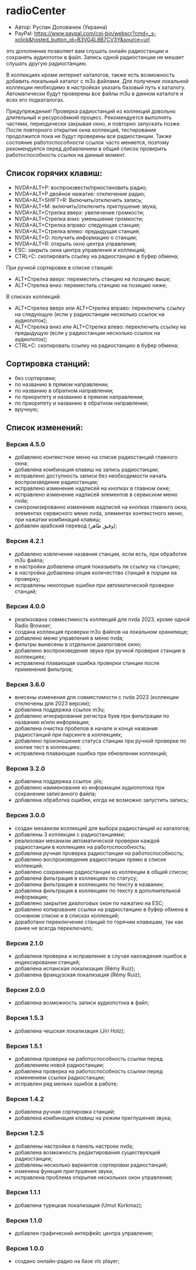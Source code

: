 # radioCenter

* Автор: Руслан Долованюк (Украина)
* PayPal: https://www.paypal.com/cgi-bin/webscr?cmd=_s-xclick&hosted_button_id=B3VG4L8B7CV3Y&source=url

это дополнение позволяет вам слушать онлайн радиостанции и сохранять аудиопоток в файл.
Запись одной радиостанции не мешает слушать другую радиостанцию.

В коллекциях кроме интернет каталогов, также есть возможность добавить локальный каталог с m3u файлами.
Для получения локальной коллекции необходимо в настройках указать базовый путь к каталогу.
Автоматически будут проверены все файлы m3u в данном каталоге и всех его подкаталогах.

Предупреждения!
Проверка радиостанций из коллекций довольно длительный и ресурсоёмкий процесс.
Рекомендуется выполнять частями, периодически закрывая окно, и повторно запускать позже.
После повторного открытия окна коллекций, тестирование продолжится пока не будут проверены все радиостанции.
Также состояние работоспособности ссылок часто меняется, поэтому рекомендуется перед добавлением в общий список проверить работоспособность ссылки на данный момент.


## Список горячих клавиш:
* NVDA+ALT+P: воспроизвести/приостановить радио;
* NVDA+ALT+P двойное нажатие: отключение радио;
* NVDA+ALT+SHIFT+R: Включить/отключить запись;
* NVDA+ALT+M: включить/отключить приглушение звука;
* NVDA+ALT+Стрелка вверх: увеличение громкости;
* NVDA+ALT+Стрелка вниз: уменьшение громкости;
* NVDA+ALT+Стрелка вправо: следующая станция;
* NVDA+ALT+Стрелка влево: предыдущая станция;
* NVDA+ALT+O: получить информацию о станции;
* NVDA+ALT+R: открыть окно центра управления;
* ESC: закрыть окна центра управления и коллекций;
* CTRL+C: скопировать ссылку на радиостанцию в буфер обмена;

При ручной сортировке в списке станций:
* ALT+Стрелка вверх: переместить станцию на позицию выше;
* ALT+Стрелка вниз: переместить станцию на позицию ниже;

В списках коллекций:
* ALT+Стрелка вверх или ALT+Стрелка вправо: переключить ссылку на следующую (если у радиостанции несколько ссылок на аудиопоток);
* ALT+Стрелка вниз или ALT+Стрелка влево: переключить ссылку на предыдущую (если у радиостанции несколько ссылок на аудиопоток);
* CTRL+C: скопировать ссылку на радиостанцию в буфер обмена;

## Сортировка станций:
* без сортировки;
* по названию в прямом направлении;
* по названию в обратном направлении;
* по приоритету и названию в прямом направлении;
* по приоритету и названию в обратном направлении;
* вручную;

## Список изменений:
### Версия 4.5.0
* добавлено контекстное меню на списке радиостанций главного окна;
* добавлена комбинация клавиш на запись радиостанции;
* исправлено доступность записи без необходимости начать воспроизведение радиостанции;
* исправлено изменение надписей на кнопках в главном окне;
* исправлено изменение надписей элементов в сервисном меню nvda;
* синхронизированно изменение надписей на кнопках главного окна, элементах сервисного меню nvda, элементах контекстного меню, при нажатии комбинаций клавиш;
* добавлен арабский перевод (وفيق طاهر);

### Версия 4.2.1
* добавлено извлечение названия станции, если есть, при обработке m3u файла;
* в настройки добавлена опция показывать ли ссылку на станцию;
* в настройки добавлена опция количесттво станций в порции на проверку;
* исправлены некоторые ошибки при автоматической проверки станций;

### Версия 4.0.0
* реализована совместимость коллекций для nvda 2023, кроме одной Radio Browser;
* создана коллекция проверки m3u файлов на локальном хранилище;
* добавлено меню управления в меню nvda;
* фильтры вынесены в отдельное диалоговое окно;
* добавлено воспроизведение звука при ручной проверке станции в коллекциях;
* исправлена плавающая ошибка проверки станции после применения фильтров;

### Версия 3.6.0
* внесены изменения для совместимости с nvda 2023 (коллекции отключены для 2023 версии);
* добавлена поддержка ссылок m3u;
* добавлено игнорирование регистра букв при фильтрации по названию и/или информации;
* добавлена очистка пробелов в начале и конце названия радиостанций при парсинге в коллекциях;
* добавлено произношение статуса станции при ручной проверке по кнопке тест в коллекциях;
* исправлена плавающая ошибка при обновлении коллекций;

### Версия 3.2.0
* добавлена поддержка ссылок .pls;
* добавлено наименование из информации аудиопотока при сохранении записанного файла;
* добавлена обработка ошибки, когда не возможно запустить запись;

### Версия 3.0.0
* создан механизм коллекций для выбора радиостанций из каталогов;
* добавлены 3 коллекции с радиостанциями;
* реализован механизм автоматической проверки каждой радиостанции в коллекциях на работоспособность;
* добавлена ручная проверка радиостанции на работоспособность;
* добавлено воспроизведение радиостанции прямо в списке коллекций;
* добавлено сохранение радиостанции из коллекции в общий список;
* добавлена фильтрация в коллекциях по статусу;
* добавлена фильтрация в коллекциях по тексту в названии;
* добавлена фильтрация в коллекциях по тексту в дополнительной информации;
* добавлено закрытие диалоговых окон по нажатию на ESC;
* добавлено копирование ссылки на радиостанцию в буфер обмена в основном списке и в списках коллекций;
* доработано переключение станций по горячим клавишам, так как ранее не всегда переключало;

### Версия 2.1.0
* добавлена проверка и исправление в случае нахождения ошибок в индексировании станций;
* добавлена испанская локализация (Rémy Ruiz);
* добавлена французская локализация (Rémy Ruiz);

### Версия 2.0.0
* добавлена возможность записи аудиопотока в файл;

### Версия 1.5.3
* добавлена чешская локализация (Jiri Holz);

### Версия 1.5.1
* добавлена проверка на работоспособность ссылки перед добавлением новой радиостанции;
* добавлена проверка на работоспособность ссылки перед изменением ссылки радиостанции;
* исправлен ряд мелких ошибок в работе;

### Версия 1.4.2
* добавлена ручная сортировка станций;
* добавлена комбинация клавиш на режим приглушения звука;

### Версия 1.2.5
* добавлены настройки в панель настроек nvda;
* добавлена возможность редактирования существующей радиостанции;
* добавлены несколько вариантов сортировки радиостанций;
* изменена функция приглушения звука;
* исправлена проблема открытия нескольких окон управления;

### Версия 1.1.1
* добавлена турецкая локализация (Umut Korkmaz);

### Версия 1.1.0
* добавлен графический интерфейс центра управления;

### Версия 1.0.0
* создано онлайн-радио на базе vlc player;
